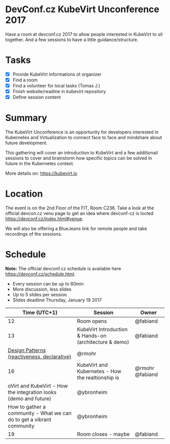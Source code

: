 # DevConf.cz KubeVirt Unconference 2017

Have a room at devconf.cz 2017 to allow people interested in KubeVirt to sit together.
And a few sessions to have a little guidance/structure.

# Tasks

- [x] Provide KubeVirt informations ot organizer
- [x] Find a room
- [x] Find a volunteer for local tasks (Tomas J.)
- [x] Finish website/readme in kubevirt repository
- [x] Define session content

# Summary

The KubeVirt Unconference is an opportunity for developers interested in
Kubernetes and Virtualization to connect face to face and mindshare about
future development.

This gathering will cover an introduction to KubeVirt and a few additionail
sessions to cover and brainstorm how specific topics can be solved in future
in the Kubernetes context.

More details on: <https://kubevirt.io>

# Location

The event is on the 2nd Floor of the FIT, Room C236. Take a look at the official devcon.cz venu page to get an idea where devconf-cz is locted <https://devconf.cz/index.html#venue>.

We will also be offering a BlueJeans link for remote people and take recordings of the sessions.

# Schedule

**Note:** The official devconf.cz schedule is available here <https://devconf.cz/schedule.html>.

- Every session can be up to 60min
- More discussion, less slides
- Up to 5 slides per session
- Slides deadline Thursday, January 19 2017

| Time (UTC+1)                                                          | Session                                                | Owner           |
| --------------------------------------------------------------------- | ------------------------------------------------------ | --------------- |
| 12                                                                    | Room opens                                             | @fabiand        |
| 13                                                                    | KubeVirt Introduction & Hands-on (architecture & demo) | @fabiand        |
| [Design Patterns (reactiveness, declarative)](patterns.md)            | @rmohr                                                 |                 |
| 16                                                                    | KubeVirt and Kubernetes - How the realtionship is      | @rmohr @fabiand |
| oVirt and KubeVirt - How the integration looks (demo and future)      | @ybronheim                                             |                 |
| How to gather a community - What we can do to get a vibrant community | @ybronheim                                             |                 |
| 19                                                                    | Room closes - maybe                                    | @fabiand        |

